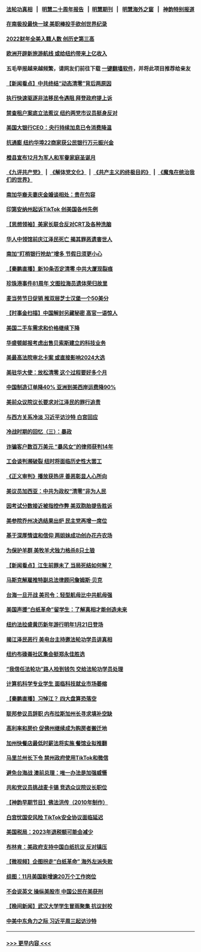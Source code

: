 #### [法轮功真相](https://github.com/gfw-breaker/truth/blob/master/README.md?t=0) &nbsp;&nbsp;|&nbsp;&nbsp; [明慧二十周年报告](https://github.com/gfw-breaker/mh-reports/blob/master/README.md?t=0) &nbsp;&nbsp;|&nbsp;&nbsp;[明慧期刊](https://github.com/gfw-breaker/mh-qikan) &nbsp;&nbsp;|&nbsp;&nbsp; [明慧海外之窗](https://github.com/gfw-breaker/mh-news/blob/master/README.md?t=0) &nbsp;&nbsp;|&nbsp;&nbsp; [神韵特别报道](https://github.com/gfw-breaker/mh-news/blob/master/shenyun.md?t=0)
#### [在南极投最快一球 美职棒投手欲创世界纪录](../pages/nsc412/n13880591.md?t=12081601) 
#### [2022财年全美入籍人数 创历史第三高](../pages/nsc412/n13880629.md?t=12081601) 
#### [欧洲开辟新旅游航线 或给纽约带来上亿收入](../pages/nsc412/n13880632.md?t=12081601) 
#### 五毛举报越来越频繁，请网友们前往下载 [一键翻墙软件](https://github.com/gfw-breaker/ssr-accounts)，并将此项目推荐给亲友
#### [【新闻看点】中共终结“动态清零”背后两原因](../pages/nsc412/n13880406.md?t=12081601) 
#### [执行快速驱逐非法移民令遇阻 拜登政府提上诉](../pages/nsc412/n13880471.md?t=12081601) 
#### [禁查租户案底立法惹议 纽约两党市议员挺身反对](../pages/nsc412/n13880639.md?t=12081601) 
#### [美国大银行CEO：央行持续加息已令消费降温](../pages/nsc412/n13880518.md?t=12081601) 
#### [抗通膨 纽约华埠22商家获公民银行万元振兴金](../pages/nsc412/n13880625.md?t=12081601) 
#### [橙县宣布12月为军人和军眷家庭圣诞月](../pages/nsc412/n13880600.md?t=12081601) 
#### [《九评共产党》](https://github.com/begood0513/9ping.md/blob/master/README.md) &nbsp;|&nbsp; [《解体党文化》](../../../../jtdwh.md/blob/master/README.md)  &nbsp;|&nbsp; [《共产主义的终极目的》](../../../../gczydzjmd.md/blob/master/README.md) &nbsp;|&nbsp; [《魔鬼在统治我们的世界》](../../../../mgztzwmdsj.md/blob/master/README.md) 
#### [南加华裔夫妻庆金婚谈相处：贵在包容](../pages/nsc412/n13880563.md?t=12081601) 
#### [印第安纳州起诉TikTok 创美国各州先例](../pages/nsc412/n13880546.md?t=12081601) 
#### [【思想领袖】美家长联合反对CRT及各种洗脑](../pages/nsc412/n13861259.md?t=12081601) 
#### [华人中领馆前庆江泽民死亡 揭其罪恶遗害世人](../pages/nsc412/n13880496.md?t=12081601) 
#### [南加“盯梢银行抢劫”增多 节假日须更小心](../pages/nsc412/n13880487.md?t=12081601) 
#### [【秦鹏直播】新10条否定清零 中共大厦现裂痕](../pages/nsc412/n13880424.md?t=12081601) 
#### [珍珠港事件81周年 文图拉海员遗体荣归故里](../pages/nsc412/n13880435.md?t=12081601) 
#### [麦当劳节日促销 推双层芝士汉堡一个50美分](../pages/nsc412/n13880389.md?t=12081601) 
#### [【时事金扫描】中国解封另藏秘密 高官一语惊人](../pages/nsc412/n13880420.md?t=12081601) 
#### [美国二手车需求和价格继续下降](../pages/nsc412/n13880409.md?t=12081601) 
#### [华盛顿邮报考虑出售贝索斯建立的科技业务](../pages/nsc412/n13880380.md?t=12081601) 
#### [美最高法院审北卡案 或直接影响2024大选](../pages/nsc412/n13880332.md?t=12081601) 
#### [美驻华大使：放松清零 这个过程要好多个月](../pages/nsc412/n13880375.md?t=12081601) 
#### [中国制造订单降40% 亚洲到美西岸运费降90%](../pages/nsc412/n13880336.md?t=12081601) 
#### [美前众议院议长要求对江泽民的罪行追责](../pages/nsc412/n13880250.md?t=12081601) 
#### [与西方关系冷淡 习近平访沙特 白宫回应](../pages/nsc412/n13880338.md?t=12081601) 
#### [冷战时期的回忆（三）：暴政](../pages/nsc412/n13880345.md?t=12081601) 
#### [诈骗客户数百万美元 “暴风女”的律师获判14年](../pages/nsc412/n13880342.md?t=12081601) 
#### [工会谈判濒破裂 纽时将面临历史性大罢工](../pages/nsc412/n13880269.md?t=12081601) 
#### [《正义审判》播放获热评 善恶彰显人心所向](../pages/nsc412/n13880301.md?t=12081601) 
#### [美议员加西亚：中共为政权“清零”非为人民](../pages/nsc412/n13879181.md?t=12081601) 
#### [因考试分数接近被指控作弊 美双胞胎提告胜诉](../pages/nsc412/n13880288.md?t=12081601) 
#### [美参院乔州决选结果出炉 民主党再增一席位](../pages/nsc412/n13879720.md?t=12081601) 
#### [基于深厚情谊和信仰 两姐妹成功创办花卉农场](../pages/nsc412/n13879931.md?t=12081601) 
#### [为保护羊群 美牧羊犬独力格杀8只土狼](../pages/nsc412/n13879825.md?t=12081601) 
#### [【新闻看点】江生前罪未了 当局死结如何解？](../pages/nsc412/n13879741.md?t=12081601) 
#### [马斯克解雇推特副总法律顾问詹姆斯·贝克](../pages/nsc412/n13879749.md?t=12081601) 
#### [台海一旦开战 美司令：轻型航母比中共航母强](../pages/nsc412/n13879801.md?t=12081601) 
#### [美国声援“白纸革命”留学生：了解真相才能创造未来](../pages/nsc412/n13879814.md?t=12081601) 
#### [纽约法拉盛黄历新年游行明年1月21日登场](../pages/nsc412/n13879834.md?t=12081601) 
#### [揭江泽民恶行 美电台主持邀法轮功学员讲真相](../pages/nsc412/n13879883.md?t=12081601) 
#### [纽约布碌崙社区集会挺郑永佳胜选](../pages/nsc412/n13879859.md?t=12081601) 
#### [“我信任法轮功”路人捡到钱包 交给法轮功学员处理](../pages/nsc412/n13879855.md?t=12081601) 
#### [计算机科学专业学生 面临科技就业市场萎缩](../pages/nsc412/n13879799.md?t=12081601) 
#### [【秦鹏直播】习悼江？ 四大盘算恐落空](../pages/nsc412/n13879660.md?t=12081601) 
#### [联邦参议员辞职 内布拉斯加州长寻求填补空缺](../pages/nsc412/n13879729.md?t=12081601) 
#### [高利率和房价 促佛州继续成为购房者搬迁地](../pages/nsc412/n13879787.md?t=12081601) 
#### [加州快餐店最低时薪法将实施 餐馆业拟推翻](../pages/nsc412/n13879780.md?t=12081601) 
#### [马里兰州长下令 禁州政府使用TikTok和微信](../pages/nsc412/n13879675.md?t=12081601) 
#### [避免台海战 澳前总理：唯一办法是加强威慑](../pages/nsc412/n13879719.md?t=12081601) 
#### [共和党议员挑战麦卡锡 竞选众议院议长职位](../pages/nsc412/n13879704.md?t=12081601) 
#### [【神韵早期节目】佛法洪传（2010年制作）](../pages/nsc412/n13879653.md?t=12081601) 
#### [白宫忧国安风险 TikTok安全协议面临延迟](../pages/nsc412/n13879684.md?t=12081601) 
#### [美国税局：2023年退税额可能会减少](../pages/nsc412/n13879618.md?t=12081601) 
#### [布林肯：美政府支持中国白纸抗议 反对镇压](../pages/nsc412/n13879629.md?t=12081601) 
#### [【微视频】企图拐走“白纸革命” 海外左派失败](../pages/nsc412/n13879560.md?t=12081601) 
#### [组图：11月美国新增逾20万个工作岗位](../pages/nsc412/n13878893.md?t=12081601) 
#### [不会说英文 操纵美股市 中国公民在美获刑](../pages/nsc412/n13879228.md?t=12081601) 
#### [【晚间新闻】武汉大学学生冒雨聚集 抗议封校](../pages/nsc412/n13879545.md?t=12081601) 
#### [中美中东角力之际 习近平周三起访沙特](../pages/nsc412/n13879110.md?t=12081601) 

----
#### [ >>> 更早内容 <<< ](../indexes/nsc412-earlier.md)
